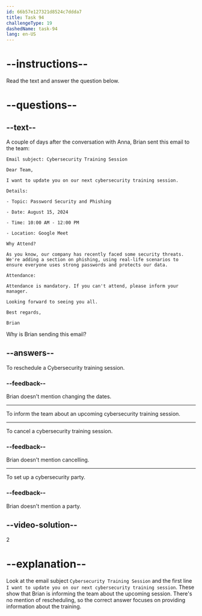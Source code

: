 ```yaml
---
id: 66b57e127321d8524c7ddda7
title: Task 94
challengeType: 19
dashedName: task-94
lang: en-US
---
```


<!-- READING -->

# --instructions--

Read the text and answer the question below.

# --questions--

## --text--

A couple of days after the conversation with Anna, Brian sent this email to the team:

`Email subject: Cybersecurity Training Session`

`Dear Team,`

`I want to update you on our next cybersecurity training session.`

`Details:`

`- Topic: Password Security and Phishing`

`- Date: August 15, 2024`

`- Time: 10:00 AM - 12:00 PM`

`- Location: Google Meet`

`Why Attend?`

`As you know, our company has recently faced some security threats. We're adding a section on phishing, using real-life scenarios to ensure everyone uses strong passwords and protects our data.`

`Attendance:`

`Attendance is mandatory. If you can't attend, please inform your manager.`

`Looking forward to seeing you all.`

`Best regards,`

`Brian`

Why is Brian sending this email?

## --answers--

To reschedule a Cybersecurity training session.

### --feedback--

Brian doesn't mention changing the dates.

---

To inform the team about an upcoming cybersecurity training session.

---

To cancel a cybersecurity training session.

### --feedback--

Brian doesn't mention cancelling.

---

To set up a cybersecurity party.

### --feedback--

Brian doesn't mention a party.

## --video-solution--

2

# --explanation--

Look at the email subject `Cybersecurity Training Session` and the first line `I want to update you on our next cybersecurity training session`. These show that Brian is informing the team about the upcoming session. There's no mention of rescheduling, so the correct answer focuses on providing information about the training.
